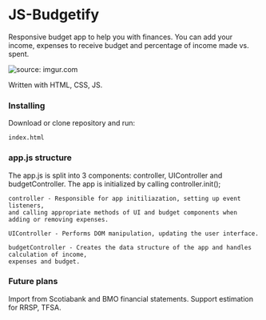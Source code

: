 # JS-Budgetify
Responsive budget app to help you with finances. You can add your income, expenses to receive budget and percentage of income made vs. spent.

<img src="https://i.imgur.com/HB6bCY8.png" title="source: imgur.com" />

Written with HTML, CSS, JS.

### Installing
Download or clone repository and run:

```
index.html
```

### app.js structure

The app.js is split into 3 components: controller, UIController and budgetController. The app is initialized by calling controller.init();

```
controller - Responsible for app initiliazation, setting up event listeners, 
and calling appropriate methods of UI and budget components when adding or removing expenses.

UIController - Performs DOM manipulation, updating the user interface.

budgetController - Creates the data structure of the app and handles calculation of income, 
expenses and budget.
```

### Future plans
Import from Scotiabank and BMO financial statements.
Support estimation for RRSP, TFSA.
